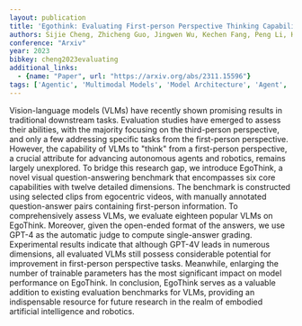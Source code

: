 ```yaml
---
layout: publication
title: 'Egothink: Evaluating First-person Perspective Thinking Capability Of Vision-language Models'
authors: Sijie Cheng, Zhicheng Guo, Jingwen Wu, Kechen Fang, Peng Li, Huaping Liu, Yang Liu
conference: "Arxiv"
year: 2023
bibkey: cheng2023evaluating
additional_links:
  - {name: "Paper", url: "https://arxiv.org/abs/2311.15596"}
tags: ['Agentic', 'Multimodal Models', 'Model Architecture', 'Agent', 'GPT']
---
```

Vision-language models (VLMs) have recently shown promising results in
traditional downstream tasks. Evaluation studies have emerged to assess their
abilities, with the majority focusing on the third-person perspective, and only
a few addressing specific tasks from the first-person perspective. However, the
capability of VLMs to "think" from a first-person perspective, a crucial
attribute for advancing autonomous agents and robotics, remains largely
unexplored. To bridge this research gap, we introduce EgoThink, a novel visual
question-answering benchmark that encompasses six core capabilities with twelve
detailed dimensions. The benchmark is constructed using selected clips from
egocentric videos, with manually annotated question-answer pairs containing
first-person information. To comprehensively assess VLMs, we evaluate eighteen
popular VLMs on EgoThink. Moreover, given the open-ended format of the answers,
we use GPT-4 as the automatic judge to compute single-answer grading.
Experimental results indicate that although GPT-4V leads in numerous
dimensions, all evaluated VLMs still possess considerable potential for
improvement in first-person perspective tasks. Meanwhile, enlarging the number
of trainable parameters has the most significant impact on model performance on
EgoThink. In conclusion, EgoThink serves as a valuable addition to existing
evaluation benchmarks for VLMs, providing an indispensable resource for future
research in the realm of embodied artificial intelligence and robotics.
